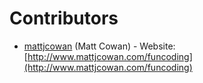 # Contributors

 - [mattjcowan](https://github.com/mattjcowan) (Matt Cowan) - Website: [http://www.mattjcowan.com/funcoding](http://www.mattjcowan.com/funcoding)